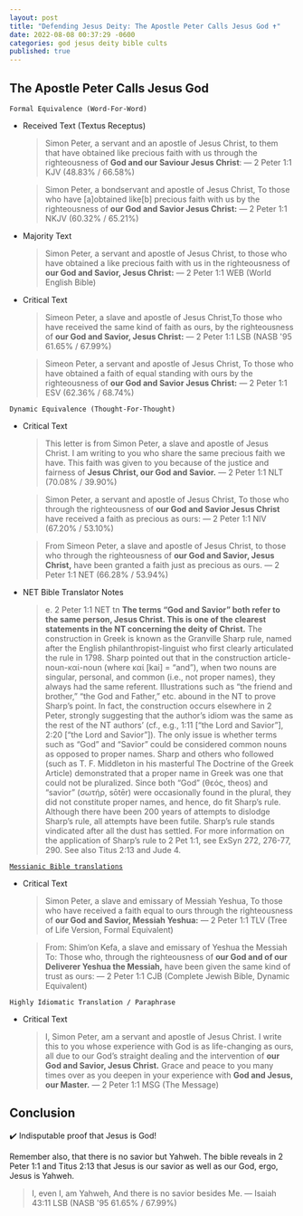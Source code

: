 ```yaml
---
layout: post
title: "Defending Jesus Deity: The Apostle Peter Calls Jesus God ✝️"
date: 2022-08-08 00:37:29 -0600
categories: god jesus deity bible cults
published: true
---
```


## The Apostle Peter Calls Jesus God

`Formal Equivalence (Word-For-Word)`
- Received Text (Textus Receptus)

    > Simon Peter, a servant and an apostle of Jesus Christ, to them that have obtained like precious faith with us through the righteousness of **God and our Saviour Jesus Christ**: &mdash; 2 Peter 1:1 KJV (48.83% / 66.58%)

    > Simon Peter, a bondservant and apostle of Jesus Christ, To those who have [a]obtained like[b] precious faith with us by the righteousness of **our God and Savior Jesus Christ:** &mdash; 2 Peter 1:1 NKJV (60.32% / 65.21%)

- Majority Text

    > Simon Peter, a servant and apostle of Jesus Christ, to those who have obtained a like precious faith with us in the righteousness of **our God and Savior, Jesus Christ:** &mdash; 2 Peter 1:1 WEB (World English Bible)

- Critical Text

    > Simeon Peter, a slave and apostle of Jesus Christ,To those who have received the same kind of faith as ours, by the righteousness of **our God and Savior, Jesus Christ:** &mdash; 2 Peter 1:1 LSB (NASB '95 61.65% / 67.99%)

    > Simeon Peter, a servant and apostle of Jesus Christ, To those who have obtained a faith of equal standing with ours by the righteousness of **our God and Savior Jesus Christ:** &mdash; 2 Peter 1:1 ESV (62.36% / 68.74%)

`Dynamic Equivalence (Thought-For-Thought)`
- Critical Text

    > This letter is from Simon Peter, a slave and apostle of Jesus Christ. I am writing to you who share the same precious faith we have. This faith was given to you because of the justice and fairness of **Jesus Christ, our God and Savior.** &mdash; 2 Peter 1:1 NLT (70.08% / 39.90%)

    > Simon Peter, a servant and apostle of Jesus Christ, To those who through the righteousness of **our God and Savior Jesus Christ** have received a faith as precious as ours: &mdash; 2 Peter 1:1 NIV (67.20% / 53.10%)

    > From Simeon Peter, a slave and apostle of Jesus Christ, to those who through the righteousness of **our God and Savior, Jesus Christ,** have been granted a faith just as precious as ours. &mdash; 2 Peter 1:1 NET (66.28% / 53.94%)

- NET Bible Translator Notes
    
    > e. 2 Peter 1:1 NET tn **The terms “God and Savior” both refer to the same person, Jesus Christ. This is one of the clearest statements in the NT concerning the deity of Christ.** The construction in Greek is known as the Granville Sharp rule, named after the English philanthropist-linguist who first clearly articulated the rule in 1798. Sharp pointed out that in the construction article-noun-καί-noun (where καί [kai] = “and”), when two nouns are singular, personal, and common (i.e., not proper names), they always had the same referent. Illustrations such as “the friend and brother,” “the God and Father,” etc. abound in the NT to prove Sharp’s point. In fact, the construction occurs elsewhere in 2 Peter, strongly suggesting that the author’s idiom was the same as the rest of the NT authors’ (cf., e.g., 1:11 [“the Lord and Savior”], 2:20 [“the Lord and Savior”]). The only issue is whether terms such as “God” and “Savior” could be considered common nouns as opposed to proper names. Sharp and others who followed (such as T. F. Middleton in his masterful The Doctrine of the Greek Article) demonstrated that a proper name in Greek was one that could not be pluralized. Since both “God” (θεός, theos) and “savior” (σωτήρ, sōtēr) were occasionally found in the plural, they did not constitute proper names, and hence, do fit Sharp’s rule. Although there have been 200 years of attempts to dislodge Sharp’s rule, all attempts have been futile. Sharp’s rule stands vindicated after all the dust has settled. For more information on the application of Sharp’s rule to 2 Pet 1:1, see ExSyn 272, 276-77, 290. See also Titus 2:13 and Jude 4.

[`Messianic Bible translations`](https://en.wikipedia.org/wiki/Messianic_Bible_translations)
- Critical Text
    > Simon Peter, a slave and emissary of Messiah Yeshua, To those who have received a faith equal to ours through the righteousness of **our God and Savior, Messiah Yeshua:** &mdash; 2 Peter 1:1 TLV (Tree of Life Version, Formal Equivalent)

    > From: Shim‘on Kefa, a slave and emissary of Yeshua the Messiah To: Those who, through the righteousness of **our God and of our Deliverer Yeshua the Messiah,** have been given the same kind of trust as ours: &mdash; 2 Peter 1:1 CJB (Complete Jewish Bible, Dynamic Equivalent)

`Highly Idiomatic Translation / Paraphrase`
- Critical Text
    > I, Simon Peter, am a servant and apostle of Jesus Christ. I write this to you whose experience with God is as life-changing as ours, all due to our God’s straight dealing and the intervention of **our God and Savior, Jesus Christ.** Grace and peace to you many times over as you deepen in your experience with **God and Jesus, our Master.** &mdash; 2 Peter 1:1 MSG (The Message)

## Conclusion

✔️ Indisputable proof that Jesus is God!

Remember also, that there is no savior but Yahweh. The bible reveals in 2 Peter 1:1 and Titus 2:13 that Jesus is our savior as well as our God, ergo, Jesus is Yahweh.

> I, even I, am Yahweh, And there is no savior besides Me. &mdash; Isaiah 43:11 LSB (NASB '95 61.65% / 67.99%)

<script>
	var refTagger = {
		settings: {
			bibleVersion: 'ESV'
		}
	}; 

	(function(d, t) {
		var n=d.querySelector('[nonce]');
		refTagger.settings.nonce = n && (n.nonce||n.getAttribute('nonce'));
		var g = d.createElement(t), s = d.getElementsByTagName(t)[0];
		g.src = 'https://api.reftagger.com/v2/RefTagger.js';
		g.nonce = refTagger.settings.nonce;
		s.parentNode.insertBefore(g, s);
	}(document, 'script'));
</script>